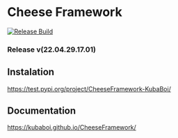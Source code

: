 # Cheese Framework

[![Release Build](https://github.com/KubaBoi/CheeseFramework/actions/workflows/realeaseDate.yml/badge.svg?branch=main)](https://github.com/KubaBoi/CheeseFramework/actions/workflows/realeaseDate.yml)

### Release v(22.04.29.17.01)

## Instalation

https://test.pypi.org/project/CheeseFramework-KubaBoi/

## Documentation

https://kubaboi.github.io/CheeseFramework/